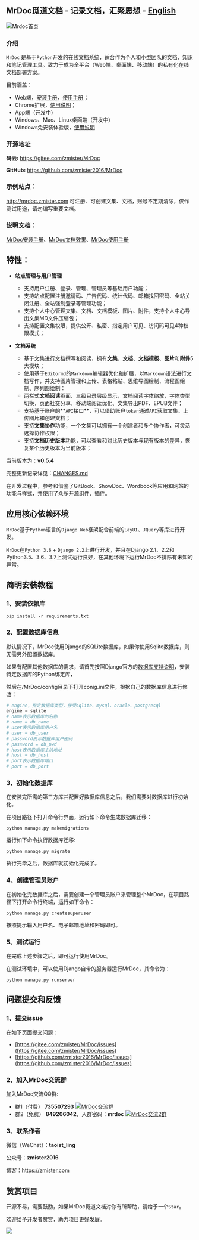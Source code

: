 ## MrDoc觅道文档 - 记录文档，汇聚思想 - [English](./README_ENG.md)

![Mrdoc首页](./captrue/mrdoc-index.png)

### 介绍

`MrDoc` 是基于`Python`开发的在线文档系统，适合作为个人和小型团队的文档、知识和笔记管理工具。致力于成为全平台（Web端、桌面端、移动端）的私有化在线文档部署方案。

目前涵盖：

- Web端，[安装手册](http://mrdoc.zmister.com/project-7/)，[使用手册](http://mrdoc.zmister.com/project-54/)；
- Chrome扩展，[使用说明](http://mrdoc.zmister.com/project-7/doc-243/)；
- App端（开发中）
- Windows、Mac、Linux桌面端（开发中）
- Windows免安装体验版，[使用说明](http://mrdoc.zmister.com/project-7/doc-249/)

### 开源地址

**码云:** <https://gitee.com/zmister/MrDoc>

**GitHub:** <https://github.com/zmister2016/MrDoc>

### 示例站点：

<http://mrdoc.zmister.com> 可注册、可创建文集、文档，账号不定期清除，仅作测试用途，请勿编写重要文档。

### 说明文档：

[MrDoc安装手册](http://mrdoc.zmister.com/project-7/)、[MrDoc文档效果](http://mrdoc.zmister.com/project-20/)、[MrDoc使用手册](http://mrdoc.zmister.com/project-54/)

## 特性：

- **站点管理与用户管理**
    - 支持用户注册、登录、管理、管理员等基础用户功能；
    - 支持站点配置注册邀请码、广告代码、统计代码、邮箱找回密码、全站关闭注册、全站强制登录等管理功能；
    - 支持个人中心管理文集、文档、文档模板、图片、附件，支持个人中心导出文集MD文件压缩包；
    - 支持配置文集权限，提供公开、私密、指定用户可见、访问码可见4种权限模式；
    
- **文档系统**
    - 基于文集进行文档撰写和阅读，拥有**文集**、**文档**、**文档模板**、**图片**和**附件**5大模块；
    - 使用基于`Editormd`的`Markdown`编辑器优化和扩展，以`Markdown`语法进行文档写作，并支持图片管理和上传、表格粘贴、思维导图绘制、流程图绘制、序列图绘制：
    - 两栏式**文档阅读**页面、三级目录层级显示，文档阅读字体缩放，字体类型切换，页面社交分享，移动端阅读优化、文集导出PDF、EPUB文件；
    - 支持基于账户的**`API`接口**，可以借助账户`token`通过`API`获取文集、上传图片和创建文档；
    - 支持**文集协作**功能，一个文集可以拥有一个创建者和多个协作者，可灵活选择协作权限；
    - 支持**文档历史版本**功能，可以查看和对比历史版本与现有版本的差异，恢复某个历史版本为当前版本；

当前版本为：**v0.5.4**

完整更新记录详见：[CHANGES.md](./CHANGES.md)

在开发过程中，参考和借鉴了GitBook、ShowDoc、Wordbook等应用和网站的功能与样式，并使用了众多开源组件、插件。

## 应用核心依赖环境

`MrDoc`基于`Python`语言的`Django Web`框架配合前端的`LayUI`、`JQuery`等库进行开发。

`MrDoc`在`Python 3.6` + `Django 2.2`上进行开发，并且在Django 2.1、2.2和Python3.5、3.6、3.7上测试运行良好，在其他环境下运行MrDoc不排除有未知的异常。

## 简明安装教程

### 1、安装依赖库
```
pip install -r requirements.txt
```

### 2、配置数据库信息

默认情况下，MrDoc使用Django的SQLite数据库，如果你使用Sqlite数据库，则无需另外配置数据库。

如果有配置其他数据库的需求，请首先按照Django官方的[数据库支持说明](https://docs.djangoproject.com/zh-hans/2.2/ref/databases/)，安装特定数据库的Python绑定库，

然后在/MrDoc/config目录下打开conig.ini文件，根据自己的数据库信息进行修改：

```python
# engine，指定数据库类型，接受sqlite、mysql、oracle、postgresql
engine = sqlite
# name表示数据库的名称
# name = db_name
# user表示数据库用户名
# user = db_user
# password表示数据库用户密码
# password = db_pwd
# host表示数据库主机地址
# host = db_host
# port表示数据库端口
# port = db_port
```

### 3、初始化数据库

在安装完所需的第三方库并配置好数据库信息之后，我们需要对数据库进行初始化。

在项目路径下打开命令行界面，运行如下命令生成数据库迁移：

```
python manage.py makemigrations 
```

运行如下命令执行数据库迁移:

```
python manage.py migrate
```
执行完毕之后，数据库就初始化完成了。

### 4、创建管理员账户
在初始化完数据库之后，需要创建一个管理员账户来管理整个MrDoc，在项目路径下打开命令行终端，运行如下命令：
```
python manage.py createsuperuser
```
按照提示输入用户名、电子邮箱地址和密码即可。
### 5、测试运行
在完成上述步骤之后，即可运行使用MrDoc。

在测试环境中，可以使用Django自带的服务器运行MrDoc，其命令为：

```
python manage.py runserver
```

## 问题提交和反馈

### 1、提交issue

在如下页面提交问题：

- [https://gitee.com/zmister/MrDoc/issues](https://gitee.com/zmister/MrDoc/issues)
- [https://github.com/zmister2016/MrDoc/issues](https://github.com/zmister2016/MrDoc/issues)

### 2、加入MrDoc交流群

加入MrDoc交流QQ群:

- 群1（付费） **735507293** [![](http://pub.idqqimg.com/wpa/images/group.png "MrDoc交流群")](http://shang.qq.com/wpa/qunwpa?idkey=143c23a4ffbd0ba9137d2bce3ee86c83532c05259a0542a69527e36615e64dba) 
- 群2（免费） **849206042**，入群密码：**mrdoc** [![](http://pub.idqqimg.com/wpa/images/group.png "MrDoc交流2群")](http://shang.qq.com/wpa/qunwpa?idkey=4f71054b9a644e3263f695d5f17735ce39063ad7ed4fd5b4e2c5da1ac465e53a)

### 3、联系作者

微信（WeChat）：**taoist_ling**

公众号：**zmister2016**

博客：<https://zmister.com>

## 赞赏项目

开源不易，需要鼓励，如果MrDoc觅道文档对你有所帮助，请给予一个`Star`。

欢迎给予开发者赞赏，助力项目更好发展。

![](./captrue/mrdoc-zan.png)